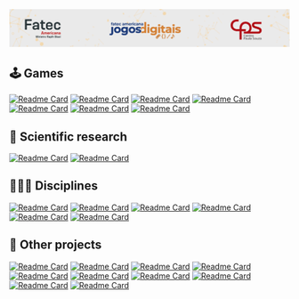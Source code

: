 <img src="https://raw.githubusercontent.com/pferreirafabricio/ai-big-data-quantum/main/docs/Images/GitHub%20-%20Footer.png" />


## 🕹 Games

[![Readme Card](https://github-readme-stats.vercel.app/api/pin/?username=coetus-jd&repo=beehive-attack&show_owner=true&hide_border=true&theme=dark)](https://github.com/coetus-jd/beehive-attack)
[![Readme Card](https://github-readme-stats.vercel.app/api/pin/?username=coetus-jd&repo=libertatis&show_owner=true&hide_border=true&theme=dark)](https://github.com/coetus-jd/libertatis)
[![Readme Card](https://github-readme-stats.vercel.app/api/pin/?username=coetus-jd&repo=marco-polo&show_owner=true&hide_border=true&theme=dark)](https://github.com/coetus-jd/marco-polo)
[![Readme Card](https://github-readme-stats.vercel.app/api/pin/?username=coetus-jd&repo=death-star-raid&show_owner=true&hide_border=true&theme=dark)](https://github.com/coetus-jd/death-star-raid)
[![Readme Card](https://github-readme-stats.vercel.app/api/pin/?username=coetus-jd&repo=unconventional-game&show_owner=true&hide_border=true&theme=dark)](https://github.com/coetus-jd/unconventional-game)
[![Readme Card](https://github-readme-stats.vercel.app/api/pin/?username=coetus-jd&repo=push-to-the-limit&show_owner=true&hide_border=true&theme=dark)](https://github.com/coetus-jd/push-to-the-limit)
[![Readme Card](https://github-readme-stats.vercel.app/api/pin/?username=pferreirafabricio&repo=unity-asteroid&show_owner=true&hide_border=true&theme=dark)](https://github.com/pferreirafabricio/unity-asteroid)


## 🧪 Scientific research
[![Readme Card](https://github-readme-stats.vercel.app/api/pin/?username=pferreirafabricio&repo=ai-big-data-quantum&show_owner=true&hide_border=true&theme=dark)](https://github.com/pferreirafabricio/ai-big-data-quantum)
[![Readme Card](https://github-readme-stats.vercel.app/api/pin/?username=pferreirafabricio&repo=super-kids-article&show_owner=true&hide_border=true&theme=dark)](https://github.com/pferreirafabricio/super-kids-article)

## 👩🏻‍🏫 Disciplines
[![Readme Card](https://github-readme-stats.vercel.app/api/pin/?username=coetus-jd&repo=graphic-computing&show_owner=true&hide_border=true&theme=dark)](https://github.com/coetus-jd/graphic-computing)
[![Readme Card](https://github-readme-stats.vercel.app/api/pin/?username=pferreirafabricio&repo=graphic-computing&show_owner=true&hide_border=true&theme=dark)](https://github.com/pferreirafabricio/graphic-computing)
[![Readme Card](https://github-readme-stats.vercel.app/api/pin/?username=coetus-jd&repo=mobile-games&show_owner=true&hide_border=true&theme=dark)](https://github.com/coetus-jd/mobile-games)
[![Readme Card](https://github-readme-stats.vercel.app/api/pin/?username=coetus-jd&repo=unity-physics&show_owner=true&hide_border=true&theme=dark)](https://github.com/coetus-jd/unity-physics)
[![Readme Card](https://github-readme-stats.vercel.app/api/pin/?username=pferreirafabricio&repo=animation-and-sound&show_owner=true&hide_border=true&theme=dark)](https://github.com/pferreirafabricio/animation-and-sound)
[![Readme Card](https://github-readme-stats.vercel.app/api/pin/?username=pferreirafabricio&repo=digital-games-for-web&show_owner=true&hide_border=true&theme=dark)](https://github.com/pferreirafabricio/digital-games-for-web)

## 🧠 Other projects
[![Readme Card](https://github-readme-stats.vercel.app/api/pin/?username=coetus-jd&repo=a-frame-vr&show_owner=true&hide_border=true&theme=dark)](https://github.com/coetus-jd/a-frame-vr)
[![Readme Card](https://github-readme-stats.vercel.app/api/pin/?username=pferreirafabricio&repo=php-pirateCave&show_owner=true&hide_border=true&theme=dark)](https://github.com/pferreirafabricio/php-pirateCave)
[![Readme Card](https://github-readme-stats.vercel.app/api/pin/?username=pferreirafabricio&repo=animation-and-sound-piano&show_owner=true&hide_border=true&theme=dark)](https://github.com/pferreirafabricio/animation-and-sound-piano)
[![Readme Card](https://github-readme-stats.vercel.app/api/pin/?username=pferreirafabricio&repo=data-structures&show_owner=true&hide_border=true&theme=dark)](https://github.com/pferreirafabricio/data-structures)
[![Readme Card](https://github-readme-stats.vercel.app/api/pin/?username=pferreirafabricio&repo=javascript-exercises&show_owner=true&hide_border=true&theme=dark)](https://github.com/pferreirafabricio/javascript-exercises)
[![Readme Card](https://github-readme-stats.vercel.app/api/pin/?username=pferreirafabricio&repo=arduvino&show_owner=true&hide_border=true&theme=dark)](https://github.com/pferreirafabricio/arduvino)
[![Readme Card](https://github-readme-stats.vercel.app/api/pin/?username=pferreirafabricio&repo=unity-custom-editor&show_owner=true&hide_border=true&theme=dark)](https://github.com/pferreirafabricio/unity-custom-editor)
[![Readme Card](https://github-readme-stats.vercel.app/api/pin/?username=pferreirafabricio&repo=cpu-scheduling&show_owner=true&hide_border=true&theme=dark)](https://github.com/pferreirafabricio/cpu-scheduling)
[![Readme Card](https://github-readme-stats.vercel.app/api/pin/?username=pferreirafabricio&repo=shellScript-basics&show_owner=true&hide_border=true&theme=dark)](https://github.com/pferreirafabricio/shellScript-basics)
[![Readme Card](https://github-readme-stats.vercel.app/api/pin/?username=pferreirafabricio&repo=c-exercises&show_owner=true&hide_border=true&theme=dark)](https://github.com/pferreirafabricio/c-exercises)
